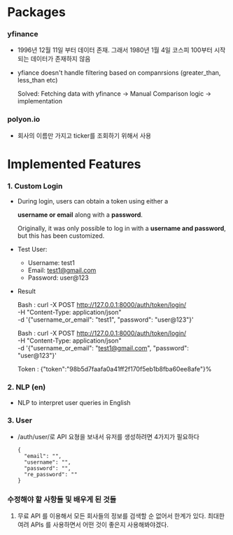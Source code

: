 # Packages

### **yfinance**
  - 1996년 12월 11일 부터 데이터 존재. 그래서 1980년 1월 4일 코스피 100부터 시작되는 데이터가 존재하지 않음

  - yfiance doesn't handle filtering based on companrsions (greater_than, less_than etc)

    Solved: Fetching data with yfinance -> Manual Comparison logic -> implementation
    


### **polyon.io**
  - 회사의 이름만 가지고 ticker를 조회하기 위해서 사용

# Implemented Features

### **1. Custom Login**

- During login, users can obtain a token using either a 

  **username or email** along with a **password**.
  
  Originally, it was only possible to log in with a **username and password**, but this has been customized.

- Test User:
  - Username: test1
  - Email: test1@gmail.com
  - Password: user@123

- Result 

  Bash : curl -X POST http://127.0.0.1:8000/auth/token/login/ \
  -H "Content-Type: application/json" \
  -d '{"username_or_email": "test1", "password": "user@123"}'

  Bash : curl -X POST http://127.0.0.1:8000/auth/token/login/ \
  -H "Content-Type: application/json" \
  -d '{"username_or_email": "test1@gmail.com", "password": "user@123"}'

  Token : {"token":"98b5d7faafa0a41ff2f170f5eb1b8fba60ee8afe"}%

### **2. NLP (en)**

- NLP to interpret user queries in English

### **3. User**

- /auth/user/로 API 요쳥을 보내서 유저를 생성하려면 4가지가 필요하다

  ```
  {
    "email": "",
    "username": "",
    "password": "",
    "re_password": ""
  }
  ```

### 수정해야 할 사항들 및 배우게 된 것들 ###

1. 무료 API 를 이용해서 모든 회사들의 정보를 검색할 순 없어서 한계가 있다. 최대한 여려 APIs 를 사용하면서 어떤 것이 좋은지 사용해봐야겠다.
